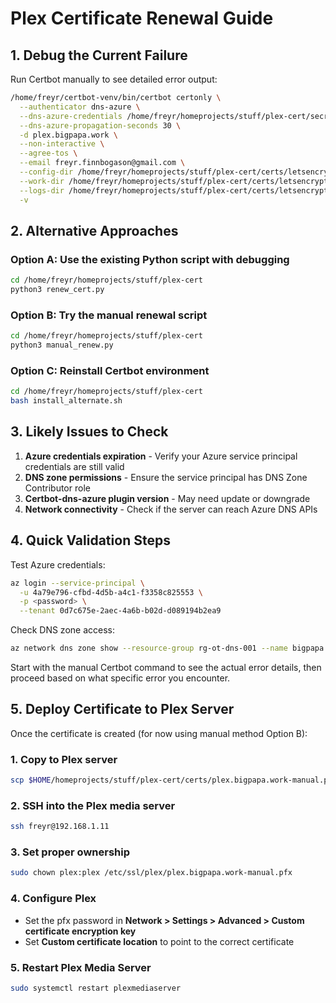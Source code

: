# Plex Certificate Renewal Guide

## 1. Debug the Current Failure

Run Certbot manually to see detailed error output:

```bash
/home/freyr/certbot-venv/bin/certbot certonly \
  --authenticator dns-azure \
  --dns-azure-credentials /home/freyr/homeprojects/stuff/plex-cert/secrets/azure.ini \
  --dns-azure-propagation-seconds 30 \
  -d plex.bigpapa.work \
  --non-interactive \
  --agree-tos \
  --email freyr.finnbogason@gmail.com \
  --config-dir /home/freyr/homeprojects/stuff/plex-cert/certs/letsencrypt/config \
  --work-dir /home/freyr/homeprojects/stuff/plex-cert/certs/letsencrypt/work \
  --logs-dir /home/freyr/homeprojects/stuff/plex-cert/certs/letsencrypt/logs \
  -v
```

## 2. Alternative Approaches

### Option A: Use the existing Python script with debugging
```bash
cd /home/freyr/homeprojects/stuff/plex-cert
python3 renew_cert.py
```

### Option B: Try the manual renewal script
```bash
cd /home/freyr/homeprojects/stuff/plex-cert
python3 manual_renew.py
```

### Option C: Reinstall Certbot environment
```bash
cd /home/freyr/homeprojects/stuff/plex-cert
bash install_alternate.sh
```

## 3. Likely Issues to Check

1. **Azure credentials expiration** - Verify your Azure service principal credentials are still valid
2. **DNS zone permissions** - Ensure the service principal has DNS Zone Contributor role
3. **Certbot-dns-azure plugin version** - May need update or downgrade
4. **Network connectivity** - Check if the server can reach Azure DNS APIs

## 4. Quick Validation Steps

Test Azure credentials:
```bash
az login --service-principal \
  -u 4a79e796-cfbd-4d5b-a4c1-f3358c825553 \
  -p <password> \
  --tenant 0d7c675e-2aec-4a6b-b02d-d089194b2ea9
```

Check DNS zone access:
```bash
az network dns zone show --resource-group rg-ot-dns-001 --name bigpapa.work
```

Start with the manual Certbot command to see the actual error details, then proceed based on what specific error you encounter.

## 5. Deploy Certificate to Plex Server

Once the certificate is created (for now using manual method Option B):

### 1. Copy to Plex server
```bash
scp $HOME/homeprojects/stuff/plex-cert/certs/plex.bigpapa.work-manual.pfx freyr@192.168.1.11:/home/freyr/plexcert/plex.bigpapa.work-manual.pfx
```

### 2. SSH into the Plex media server
```bash
ssh freyr@192.168.1.11
```

### 3. Set proper ownership
```bash
sudo chown plex:plex /etc/ssl/plex/plex.bigpapa.work-manual.pfx
```

### 4. Configure Plex
- Set the pfx password in **Network > Settings > Advanced > Custom certificate encryption key**
- Set **Custom certificate location** to point to the correct certificate

### 5. Restart Plex Media Server
```bash
sudo systemctl restart plexmediaserver
```